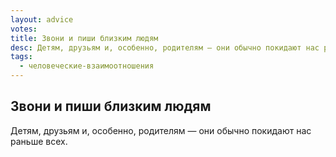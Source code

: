 ```yaml
---
layout: advice
votes:
title: Звони и пиши близким людям
desc: Детям, друзьям и, особенно, родителям — они обычно покидают нас раньше всех.
tags:
  - человеческие-взаимоотношения
---
```


## Звони и пиши близким людям

Детям, друзьям и, особенно, родителям — они обычно покидают нас раньше всех.
